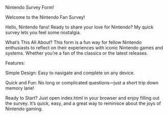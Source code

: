Nintendo Survey Form!

Welcome to the Nintendo Fan Survey!

Hello, Nintendo fans! Ready to share your love for Nintendo? My quick survey lets you feel some nostalgia.

What’s This All About?
This form is a fun way for fellow Nintendo enthusiasts to reflect on their experiences with iconic Nintendo games and systems. Whether you’re a fan of the classics or the latest releases.

Features:

Simple Design: Easy to navigate and complete on any device.

Quick and Fun: No long or complicated questions—just a short trip down memory lane!

Ready to Start?
Just open index.html in your browser and enjoy filling out the survey. It’s quick, easy, and a great way to reminisce about the joys of Nintendo gaming.

